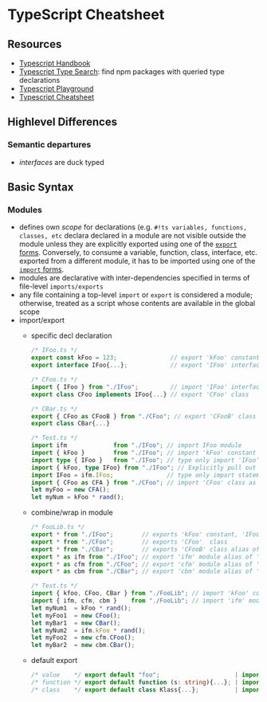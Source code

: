 # TypeScript Cheatsheet

## Resources

- [Typescript Handbook](https://www.typescriptlang.org/docs/handbook)
- [Typescript Type Search](https://www.typescriptlang.org/dt/search): find npm packages with queried type declarations
- [Typescript Playground](https://www.typescriptlang.org/play)
- [Typescript Cheatsheet](https://www.typescriptlang.org/cheatsheets)

## Highlevel Differences

### Semantic departures

- _interfaces_ are duck typed

## Basic Syntax

### Modules

- defines own _scope_ for declarations (e.g. `#!ts variables, functions, classes, etc` declara declared in a module are not visible outside the module unless they are explicitly exported using one of the [`export` forms](https://github.com/microsoft/TypeScript-Website/blob/v2/packages/documentation/copy/en/reference/Modules.md#export). Conversely, to consume a variable, function, class, interface, etc. exported from a different module, it has to be imported using one of the [`import` forms](https://github.com/microsoft/TypeScript-Website/blob/v2/packages/documentation/copy/en/reference/Modules.md#import).
- modules are declarative with inter-dependencies specified in terms of file-level `imports/exports`
- any file containing a top-level `import` or `export` is considered a module; otherwise, treated as a script whose contents are available in the global scope
- import/export
  - specific decl declaration
    
    ```ts
    /* IFoo.ts */
    export const kFoo = 123;               // export 'kFoo' constant
    export interface IFoo{...};            // export 'IFoo' interface
    
    /* CFoo.ts */
    import { IFoo } from "./IFoo";         // import 'IFoo' interface
    export class CFoo implements IFoo{...} // export 'CFoo' class
    
    /* CBar.ts */
    export { CFoo as CFooB } from "./CFoo"; // export 'CFooB' class alias of 'CFoo' class
    export class CBar{...} 
    
    /* Test.ts */ 
    import ifm             from "./IFoo"; // import IFoo module
    import { kFoo }        from "./IFoo"; // import 'kFoo' constant
    import type { IFoo }   from "./IFoo"; // type only import 'IFoo' interface
    import { kFoo, type IFoo} from "./IFoo"; // Explicitly pull out a value (kFoo) and a type (IFoo) 
    import IFoo = ifm.IFoo;               // type only import statement version
    import { CFoo as CFA } from "./CFoo"; // import 'CFoo' class as 'CFA' class alias
    let myFoo = new CFA();
    let myNum = kFoo * rand(); 
    ```
  
  - combine/wrap in module
    
    ```ts
    /* FooLib.ts */
    export * from "./IFoo";        // exports 'kFoo' constant, 'IFoo' interface
    export * from "./CFoo";        // exports 'CFoo'  class
    export * from "./CBar";        // exports 'CFooB' class alias of 'CFoo' class, 'CBar' class
    export * as ifm from "./IFoo"; // export 'ifm' module alias of './IFoo' module
    export * as cfm from "./CFoo"; // export 'cfm' module alias of './CFoo' module
    export * as cbm from "./CBar"; // export 'cbm' module alias of './CBar' module
    
    /* Test.ts */ 
    import { kfoo, CFoo, CBar } from "./FooLib"; // import 'kFoo' constant, './CFoo' class, './CBar' class
    import { ifm, cfm, cbm }    from "./FooLib"; // import 'ifm' module alias of './IFoo', 'cfm' module alias of './CFoo', 'cbm' module alias of './CBar' module
    let myNum1  = kFoo * rand(); 
    let myFoo1  = new CFoo(); 
    let myBar1  = new CBar();
    let myNum2  = ifm.kFoo * rand(); 
    let myFoo2  = new cfm.CFoo(); 
    let myBar2  = new cbm.CBar();
    ```
  
  - default export
    
    ```ts
    /* value    */ export default "foo";                     | import v from "./V";
    /* function */ export default function (s: string){...}; | import f from "./F";
    /* class    */ export default class Klass{...};          | import c from "./C";
    ```
